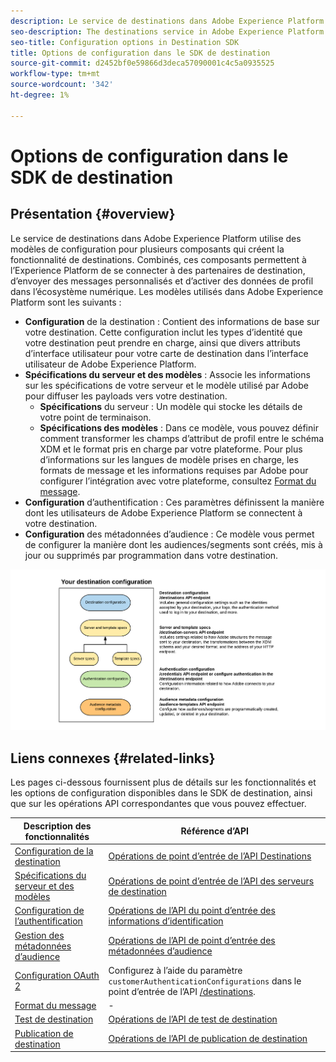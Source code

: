 ```yaml
---
description: Le service de destinations dans Adobe Experience Platform utilise des modèles de configuration pour plusieurs composants qui créent la fonctionnalité de destinations. Combinés, ces composants permettent à l’Experience Platform de se connecter à des partenaires de destination, d’envoyer des messages personnalisés et d’activer des données de profil dans l’écosystème numérique.
seo-description: The destinations service in Adobe Experience Platform uses configuration templates for several components that build up the destinations functionality. Combined, these components allow Experience Platform to connect to destination partners, send custom messages, and activate profile data across the digital ecosystem.
seo-title: Configuration options in Destination SDK
title: Options de configuration dans le SDK de destination
source-git-commit: d2452bf0e59866d3deca57090001c4c5a0935525
workflow-type: tm+mt
source-wordcount: '342'
ht-degree: 1%

---
```


# Options de configuration dans le SDK de destination

## Présentation {#overview}

Le service de destinations dans Adobe Experience Platform utilise des modèles de configuration pour plusieurs composants qui créent la fonctionnalité de destinations. Combinés, ces composants permettent à l’Experience Platform de se connecter à des partenaires de destination, d’envoyer des messages personnalisés et d’activer des données de profil dans l’écosystème numérique. Les modèles utilisés dans Adobe Experience Platform sont les suivants :

* **Configuration** de la destination : Contient des informations de base sur votre destination. Cette configuration inclut les types d’identité que votre destination peut prendre en charge, ainsi que divers attributs d’interface utilisateur pour votre carte de destination dans l’interface utilisateur de Adobe Experience Platform.
* **Spécifications du serveur et des modèles** : Associe les informations sur les spécifications de votre serveur et le modèle utilisé par Adobe pour diffuser les payloads vers votre destination.
   * **Spécifications** du serveur : Un modèle qui stocke les détails de votre point de terminaison.
   * **Spécifications des modèles** : Dans ce modèle, vous pouvez définir comment transformer les champs d’attribut de profil entre le schéma XDM et le format pris en charge par votre plateforme. Pour plus d’informations sur les langues de modèle prises en charge, les formats de message et les informations requises par Adobe pour configurer l’intégration avec votre plateforme, consultez [Format du message](./message-format.md).
* **Configuration** d’authentification : Ces paramètres définissent la manière dont les utilisateurs de Adobe Experience Platform se connectent à votre destination.
* **Configuration** des métadonnées d’audience : Ce modèle vous permet de configurer la manière dont les audiences/segments sont créés, mis à jour ou supprimés par programmation dans votre destination.

![Modèles et configurations du SDK de destination](./assets/self-service-configuration.png)

## Liens connexes {#related-links}

Les pages ci-dessous fournissent plus de détails sur les fonctionnalités et les options de configuration disponibles dans le SDK de destination, ainsi que sur les opérations API correspondantes que vous pouvez effectuer.

| Description des fonctionnalités | Référence d’API |
|--- |--- |
| [Configuration de la destination](./destination-configuration.md) | [Opérations de point d’entrée de l’API Destinations](./destination-configuration-api.md) |
| [Spécifications du serveur et des modèles](./server-and-template-configuration.md) | [Opérations de point d’entrée de l’API des serveurs de destination](./destination-server-api.md) |
| [Configuration de l’authentification](./credentials-configuration.md) | [Opérations de l’API du point d’entrée des informations d’identification](./credentials-configuration-api.md) |
| [Gestion des métadonnées d’audience](./audience-metadata-management.md) | [Opérations de l’API de point d’entrée des métadonnées d’audience](./audience-metadata-api.md) |
| [Configuration OAuth 2](./oauth2-authentication.md) | Configurez à l’aide du paramètre `customerAuthenticationConfigurations` dans le point d’entrée de l’API [/destinations](./destination-configuration-api.md). |
| [Format du message](./message-format.md) | - |
| [Test de destination](./test-destination.md) | [Opérations de l’API de test de destination](./destination-testing-api.md) |
| [Publication de destination](./configure-destination-instructions.md#publish-destination) | [Opérations de l’API de publication de destination](./destination-publish-api.md) |
